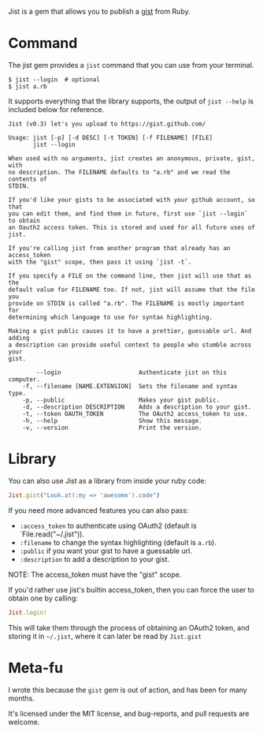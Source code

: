 Jist is a gem that allows you to publish a [gist](https://gist.github.com) from Ruby.

# Command

The jist gem provides a `jist` command that you can use from your terminal.

```shell
$ jist --login  # optional
$ jist a.rb
```

It supports everything that the library supports, the output of `jist --help`
is included below for reference.

```
Jist (v0.3) let's you upload to https://gist.github.com/

Usage: jist [-p] [-d DESC] [-t TOKEN] [-f FILENAME] [FILE]
       jist --login

When used with no arguments, jist creates an anonymous, private, gist, with
no description. The FILENAME defaults to "a.rb" and we read the contents of
STDIN.

If you'd like your gists to be associated with your github account, so that
you can edit them, and find them in future, first use `jist --login` to obtain
an Oauth2 access token. This is stored and used for all future uses of jist.

If you're calling jist from another program that already has an access_token
with the "gist" scope, then pass it using `jist -t`.

If you specify a FILE on the command line, then jist will use that as the
default value for FILENAME too. If not, jist will assume that the file you
provide on STDIN is called "a.rb". The FILENAME is mostly important for
determining which language to use for syntax highlighting.

Making a gist public causes it to have a prettier, guessable url. And adding
a description can provide useful context to people who stumble across your
gist.

        --login                      Authenticate jist on this computer.
    -f, --filename [NAME.EXTENSION]  Sets the filename and syntax type.
    -p, --public                     Makes your gist public.
    -d, --description DESCRIPTION    Adds a description to your gist.
    -t, --token OAUTH_TOKEN          The OAuth2 access_token to use.
    -h, --help                       Show this message.
    -v, --version                    Print the version.
```

# Library

You can also use Jist as a library from inside your ruby code:

```ruby
Jist.gist("Look.at(:my => 'awesome').code")
```

If you need more advanced features you can also pass:

* `:access_token` to authenticate using OAuth2 (default is `File.read("~/.jist")).
* `:filename` to change the syntax highlighting (default is `a.rb`).
* `:public` if you want your gist to have a guessable url.
* `:description` to add a description to your gist.

NOTE: The access_token must have the "gist" scope.

If you'd rather use jist's builtin access_token, then you can force the user to
obtain one by calling:

```ruby
Jist.login!
```

This will take them through the process of obtaining an OAuth2 token, and storing it
in `~/.jist`, where it can later be read by `Jist.gist`

Meta-fu
=======

I wrote this because the `gist` gem is out of action, and has been for many months.

It's licensed under the MIT license, and bug-reports, and pull requests are welcome.

